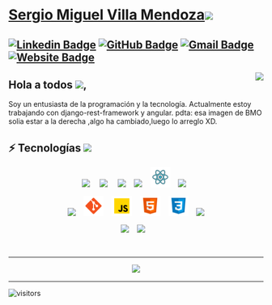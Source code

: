 # [Sergio Miguel Villa Mendoza](https://www.linkedin.com/in/sergio-miguel-villa-mendoza-1471ba195/)<img height="40"  src="https://github.com/rajput2107/rajput2107/blob/master/Assets/Developer.gif"/>
[![Linkedin Badge](https://img.shields.io/badge/-sergiovilla-blue?style=flat-square&logo=Linkedin&logoColor=white&link=https://www.linkedin.com/in/vilcajoal/)](https://www.linkedin.com/in/sergio-miguel-villa-mendoza-1471ba195/)
[![GitHub Badge](https://img.shields.io/badge/-@sergiovilla-%23181717?style=flat-square&logo=github)](https://github.com/rayo80)
[![Gmail Badge](https://img.shields.io/badge/-sergio.villa.m@uni.edu.pe-c14438?style=flat-square&logo=Gmail&logoColor=white&link=mailto:sergio.villa.m@uni.edu.pe)](mailto:sergio.villa.m@uni.edu.pe)
[![Website Badge](https://img.shields.io/website?color=0ab9e6&style=flat-square&up_message=rayo80&url=http%3A%2F%2Fadarshaacharya.com.np%2F)](https://rayo80.github.io/)
---


<img align="right" src="https://i.pinimg.com/originals/e5/93/ab/e593ab0589d5f1b389e4dfbcce2bce20.gif"/>

## Hola a todos <img src="https://github.com/rajput2107/rajput2107/blob/master/Assets/Hi.gif" width="27px">,
 Soy un entusiasta de la programación y la tecnología. Actualmente estoy trabajando con django-rest-framework y angular.
pdta: esa imagen de BMO solia estar a la derecha ,algo ha cambiado,luego lo arreglo XD.

 ## ⚡ Tecnologías <img src="https://media.giphy.com/media/WUlplcMpOCEmTGBtBW/giphy.gif" width="30"> 
<p align="center">
  <code><img height="40" src="https://raw.githubusercontent.com/vilcajoal/vilcajoal/master/assets/py.svg"></code> &nbsp; &nbsp;
  <code><img height="40" src="https://brandslogos.com/wp-content/uploads/images/large/django-logo.png"></code> &nbsp; &nbsp;
  <code><img height="40" src="https://img.icons8.com/fluency/48/000000/opencv.png"></code>&nbsp; &nbsp;
   <code><img height="40" src="https://img.icons8.com/fluency/48/000000/docker.png"></code> &nbsp;&nbsp;
  <code><img height="40" src="https://github.com/chandan-reddy-k/chandan-reddy-k/blob/master/assets/react.png"></code> &nbsp;&nbsp;
  <code><img height="35" src="https://img.icons8.com/external-tal-revivo-color-tal-revivo/48/000000/external-angular-a-typescript-based-open-source-web-application-framework-logo-color-tal-revivo.png"></code>&nbsp;&nbsp;
</p>
  
<p align="center"> 
  <code><img height="40" src="https://img.icons8.com/color/48/000000/bootstrap.png"></code> &nbsp;&nbsp;
  <code><img height="40" src="https://github.com/chandan-reddy-k/chandan-reddy-k/blob/master/assets/git.png"></code> &nbsp;&nbsp;
  <code><img height="40" src="https://github.com/chandan-reddy-k/chandan-reddy-k/blob/master/assets/js.png"></code> &nbsp;&nbsp;
  <code><img height="40" src="https://github.com/chandan-reddy-k/chandan-reddy-k/blob/master/assets/html.png"></code> &nbsp;&nbsp;
  <code><img height="40" src="https://github.com/chandan-reddy-k/chandan-reddy-k/blob/master/assets/css.png"></code> &nbsp;&nbsp;
  <code><img height="40" src="https://img.icons8.com/color/48/000000/typescript.png" /></code>
 </p>
 <p align="center"> 
  <code><img height="40" src="https://img.icons8.com/color/48/000000/tensorflow.png"></code> &nbsp;&nbsp;
   <code><img height="40" src="https://img.icons8.com/fluency/48/000000/opencv.png"></code>&nbsp; &nbsp; 
 </p>
<br/> 

---

<p align="center">
  <img src="https://media.giphy.com/media/jpVnC65DmYeyRL4LHS/giphy.gif" width="20%">
</p>


---

![visitors](https://visitor-badge.laobi.icu/badge?page_id=rayo80.vilcajoal&title=Visitas%20perfil) 

 
